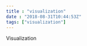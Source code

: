 ```yaml
---
title : "visualization"
date : "2018-08-31T10:44:53Z"
tags: ["visualization"]
---
```


Visualization